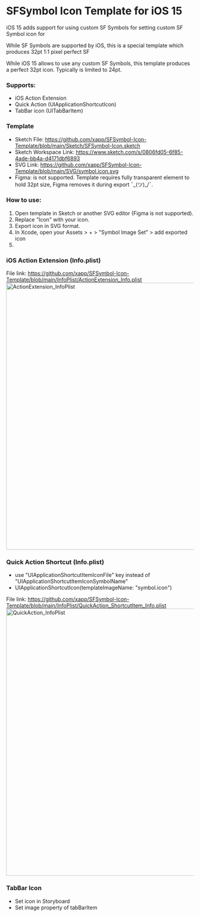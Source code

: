 # SFSymbol Icon Template for iOS 15

iOS 15 adds support for using custom SF Symbols for setting custom SF Symbol icon for 

While SF Symbols are supported by iOS, this is a special template which produces 32pt 1:1 pixel perfect SF 

While iOS 15 allows to use any custom SF Symbols, this template produces a perfect 32pt icon. Typically is limited to 24pt.

### Supports:
* iOS Action Extension
* Quick Action (UIApplicationShortcutIcon)
* TabBar icon (UITabBarItem)


### Template
- Sketch File: https://github.com/xapp/SFSymbol-Icon-Template/blob/main/Sketch/SFSymbol-Icon.sketch
- Sketch Workspace Link: https://www.sketch.com/s/0806fd05-6f85-4ade-bb4a-d4171dbf6893
- SVG Link: https://github.com/xapp/SFSymbol-Icon-Template/blob/main/SVG/symbol.icon.svg
- Figma: is not supported. Template requires fully transparent element to hold 32pt size, Figma removes it during export ¯\_(ツ)_/¯.

### How to use:
1. Open template in Sketch or another SVG editor (Figma is not supported).
2. Replace "Icon" with your icon.
3. Export icon in SVG format.
4. In Xcode, open your Assets > + > "Symbol Image Set" > add exported icon
5. 



### iOS Action Extension (Info.plist)
File link: https://github.com/xapp/SFSymbol-Icon-Template/blob/main/InfoPlist/ActionExtension_Info.plist
<img width="716" alt="ActionExtension_InfoPlist" src="https://user-images.githubusercontent.com/7535389/143162528-8409e516-bbf5-4b08-83d3-645d8ddcdcb3.png">





### Quick Action Shortcut (Info.plist)
- use "UIApplicationShortcutItemIconFile" key instead of "UIApplicationShortcutItemIconSymbolName"
- UIApplicationShortcutIcon(templateImageName: "symbol.icon")

File link: https://github.com/xapp/SFSymbol-Icon-Template/blob/main/InfoPlist/QuickAction_ShortcutItem_Info.plist
<img width="716" alt="QuickAction_InfoPlist" src="https://user-images.githubusercontent.com/7535389/143162523-45a6a850-dbe0-44f8-a8f6-eed35ea1a939.png">


### TabBar Icon
- Set icon in Storyboard
- Set image property of tabBarItem
